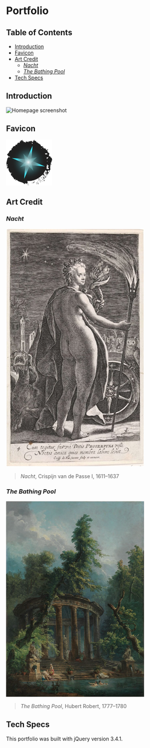 # Portfolio

## Table of Contents

 + [Introduction](#introduction)
 + [Favicon](#favicon)
 + [Art Credit](#art-credit)
     - [*Nacht*](#nacht)
     - [*The Bathing Pool*](#the-bathing-pool)
 + [Tech Specs](#tech-specs)

## Introduction

 ![Homepage screenshot](images/read-me/homepage.png "Homepage screenshot")

## Favicon

 <img src="images/star-favicon.png" style="width: 25%" />

## Art Credit

 ### *Nacht*

 <img src="images/read-me/credit-nacht.png" style="width: 75%">

 > *Nacht*, Crispijn van de Passe I, 1611&ndash;1637

 ### *The Bathing Pool*

 <img src="images/read-me/credit-pool.png" style="width: 75%">

 > *The Bathing Pool*, Hubert Robert, 1777&ndash;1780

## Tech Specs

 This portfolio was built with jQuery version 3.4.1.